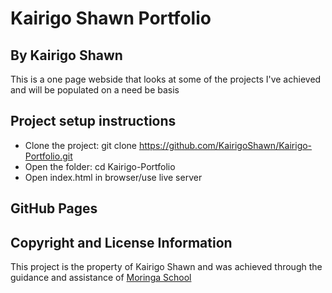 # Kairigo Shawn Portfolio
## By Kairigo Shawn
This is a one page webside that looks at some of the projects I've achieved and will be populated on a need be basis

## Project setup instructions 

- Clone the project: git clone https://github.com/KairigoShawn/Kairigo-Portfolio.git
- Open the folder: cd Kairigo-Portfolio
- Open index.html in browser/use live server

## GitHub Pages 

## Copyright and License Information
This project is the property of Kairigo Shawn and was achieved through the guidance and assistance of [Moringa School](https://moringaschool.com/)
